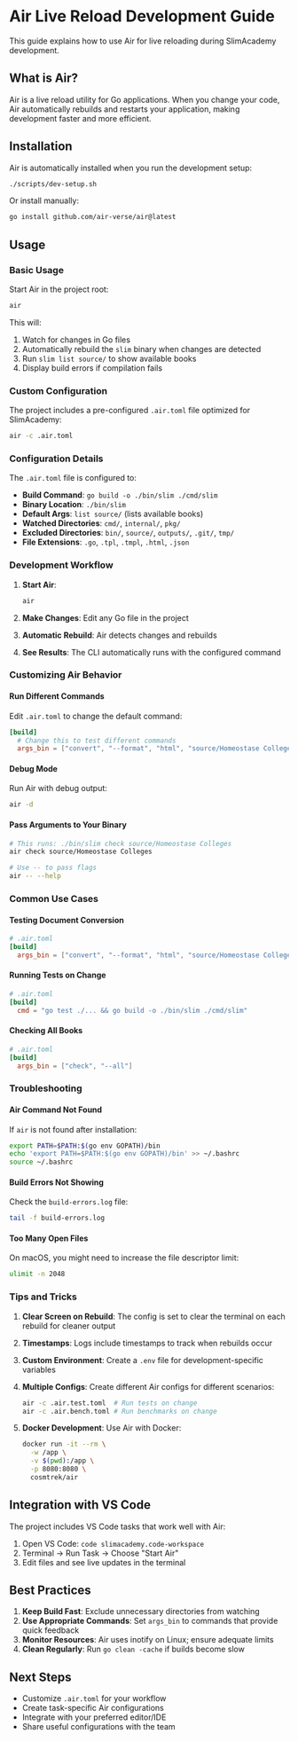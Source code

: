 # Air Live Reload Development Guide

This guide explains how to use Air for live reloading during SlimAcademy development.

## What is Air?

Air is a live reload utility for Go applications. When you change your code, Air automatically rebuilds and restarts your application, making development faster and more efficient.

## Installation

Air is automatically installed when you run the development setup:

```bash
./scripts/dev-setup.sh
```

Or install manually:

```bash
go install github.com/air-verse/air@latest
```

## Usage

### Basic Usage

Start Air in the project root:

```bash
air
```

This will:
1. Watch for changes in Go files
2. Automatically rebuild the `slim` binary when changes are detected
3. Run `slim list source/` to show available books
4. Display build errors if compilation fails

### Custom Configuration

The project includes a pre-configured `.air.toml` file optimized for SlimAcademy:

```bash
air -c .air.toml
```

### Configuration Details

The `.air.toml` file is configured to:

- **Build Command**: `go build -o ./bin/slim ./cmd/slim`
- **Binary Location**: `./bin/slim`
- **Default Args**: `list source/` (lists available books)
- **Watched Directories**: `cmd/`, `internal/`, `pkg/`
- **Excluded Directories**: `bin/`, `source/`, `outputs/`, `.git/`, `tmp/`
- **File Extensions**: `.go`, `.tpl`, `.tmpl`, `.html`, `.json`

### Development Workflow

1. **Start Air**:
   ```bash
   air
   ```

2. **Make Changes**: Edit any Go file in the project

3. **Automatic Rebuild**: Air detects changes and rebuilds

4. **See Results**: The CLI automatically runs with the configured command

### Customizing Air Behavior

#### Run Different Commands

Edit `.air.toml` to change the default command:

```toml
[build]
  # Change this to test different commands
  args_bin = ["convert", "--format", "html", "source/Homeostase Colleges", "--output", "/tmp/test.html"]
```

#### Debug Mode

Run Air with debug output:

```bash
air -d
```

#### Pass Arguments to Your Binary

```bash
# This runs: ./bin/slim check source/Homeostase Colleges
air check source/Homeostase Colleges

# Use -- to pass flags
air -- --help
```

### Common Use Cases

#### Testing Document Conversion

```toml
# .air.toml
[build]
  args_bin = ["convert", "--format", "html", "source/Homeostase Colleges", "--output", "/tmp/test.html"]
```

#### Running Tests on Change

```toml
# .air.toml
[build]
  cmd = "go test ./... && go build -o ./bin/slim ./cmd/slim"
```

#### Checking All Books

```toml
# .air.toml
[build]
  args_bin = ["check", "--all"]
```

### Troubleshooting

#### Air Command Not Found

If `air` is not found after installation:

```bash
export PATH=$PATH:$(go env GOPATH)/bin
echo 'export PATH=$PATH:$(go env GOPATH)/bin' >> ~/.bashrc
source ~/.bashrc
```

#### Build Errors Not Showing

Check the `build-errors.log` file:

```bash
tail -f build-errors.log
```

#### Too Many Open Files

On macOS, you might need to increase the file descriptor limit:

```bash
ulimit -n 2048
```

### Tips and Tricks

1. **Clear Screen on Rebuild**: The config is set to clear the terminal on each rebuild for cleaner output

2. **Timestamps**: Logs include timestamps to track when rebuilds occur

3. **Custom Environment**: Create a `.env` file for development-specific variables

4. **Multiple Configs**: Create different Air configs for different scenarios:
   ```bash
   air -c .air.test.toml  # Run tests on change
   air -c .air.bench.toml # Run benchmarks on change
   ```

5. **Docker Development**: Use Air with Docker:
   ```bash
   docker run -it --rm \
     -w /app \
     -v $(pwd):/app \
     -p 8080:8080 \
     cosmtrek/air
   ```

## Integration with VS Code

The project includes VS Code tasks that work well with Air:

1. Open VS Code: `code slimacademy.code-workspace`
2. Terminal → Run Task → Choose "Start Air"
3. Edit files and see live updates in the terminal

## Best Practices

1. **Keep Build Fast**: Exclude unnecessary directories from watching
2. **Use Appropriate Commands**: Set `args_bin` to commands that provide quick feedback
3. **Monitor Resources**: Air uses inotify on Linux; ensure adequate limits
4. **Clean Regularly**: Run `go clean -cache` if builds become slow

## Next Steps

- Customize `.air.toml` for your workflow
- Create task-specific Air configurations
- Integrate with your preferred editor/IDE
- Share useful configurations with the team
